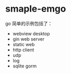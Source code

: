 # smaple-emgo
go 简单的示例包括了：
- webview desktop
- gin web server
- static web
- http client
- udp 
- log
- sqlite gorm


